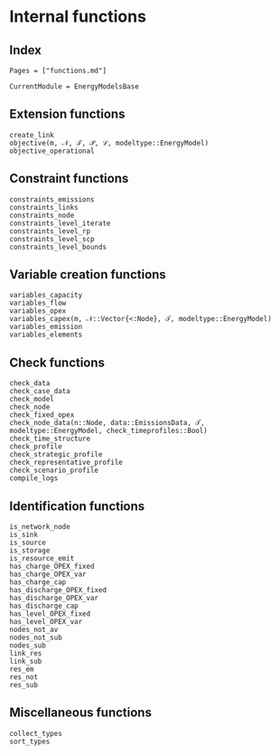 # Internal functions

## Index

```@index
Pages = ["functions.md"]
```

```@meta
CurrentModule = EnergyModelsBase
```

## Extension functions

```@docs
create_link
objective(m, 𝒩, 𝒯, 𝒫, ℒ, modeltype::EnergyModel)
objective_operational
```

## Constraint functions

```@docs
constraints_emissions
constraints_links
constraints_node
constraints_level_iterate
constraints_level_rp
constraints_level_scp
constraints_level_bounds
```

## Variable creation functions

```@docs
variables_capacity
variables_flow
variables_opex
variables_capex(m, 𝒩::Vector{<:Node}, 𝒯, modeltype::EnergyModel)
variables_emission
variables_elements
```

## Check functions

```@docs
check_data
check_case_data
check_model
check_node
check_fixed_opex
check_node_data(n::Node, data::EmissionsData, 𝒯, modeltype::EnergyModel, check_timeprofiles::Bool)
check_time_structure
check_profile
check_strategic_profile
check_representative_profile
check_scenario_profile
compile_logs
```

## Identification functions

```@docs
is_network_node
is_sink
is_source
is_storage
is_resource_emit
has_charge_OPEX_fixed
has_charge_OPEX_var
has_charge_cap
has_discharge_OPEX_fixed
has_discharge_OPEX_var
has_discharge_cap
has_level_OPEX_fixed
has_level_OPEX_var
nodes_not_av
nodes_not_sub
nodes_sub
link_res
link_sub
res_em
res_not
res_sub
```

## Miscellaneous functions

```@docs
collect_types
sort_types
```
